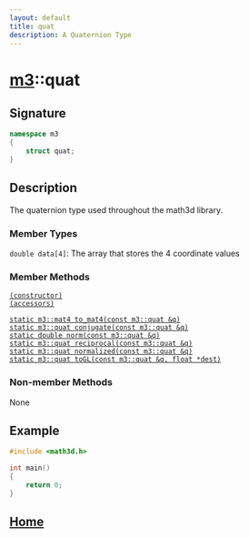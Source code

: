 ```yaml
---
layout: default
title: quat
description: A Quaternion Type
---
```


# [m3](https://developergy.github.io/math3d/)::quat

## Signature

```c++
namespace m3
{
    struct quat;
}
```

## Description

The quaternion type used throughout the math3d library.

### Member Types

`double data[4]`: The array that stores the 4 coordinate values

### Member Methods

[`(constructor)`](../functions/quat/constructor.md)  
[`(accessors)`](../functions/quat/accessors.md)  
  
[`static m3::mat4 to_mat4(const m3::quat &q)`](../functions/quat/to_mat4.md)  
[`static m3::quat conjugate(const m3::quat &q)`](../functions/quat/conjugate.md)  
[`static double norm(const m3::quat &q)`](../functions/quat/norm.md)  
[`static m3::quat reciprocal(const m3::quat &q)`]()  
[`static m3::quat normalized(const m3::quat &q)`]()  
[`static m3::quat toGL(const m3::quat &q, float *dest)`]()

### Non-member Methods

None

## Example

```c++
#include <math3d.h>

int main()
{
    return 0;
}
```

## [Home](https://developergy.github.io/math3d/)